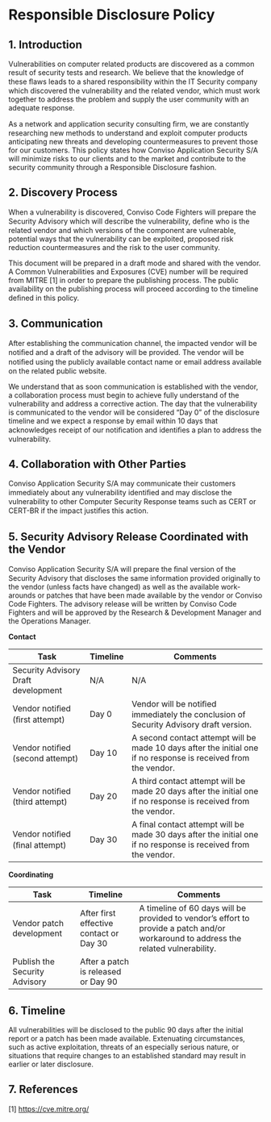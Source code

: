 # Responsible Disclosure Policy

## 1. Introduction

Vulnerabilities on computer related products are discovered as a common result of security tests and research. We believe that the knowledge of these ﬂaws leads to a shared responsibility within the IT Security company which discovered the vulnerability and the related vendor, which must work together to address the problem and supply the user community with an adequate response.

As a network and application security consulting ﬁrm, we are constantly researching new methods to understand and exploit computer products anticipating new threats and developing countermeasures to prevent those for our customers. This policy states how Conviso Application Security S/A will minimize risks to our clients and to the market and contribute to the security community through a Responsible Disclosure fashion.

## 2. Discovery Process

When a vulnerability is discovered, Conviso Code Fighters will prepare the Security Advisory which will describe the vulnerability, deﬁne who is the related vendor and which versions of the component are vulnerable, potential ways that the vulnerability can be exploited, proposed risk reduction countermeasures and the risk to the user community.

This document will be prepared in a draft mode and shared with the vendor. A Common Vulnerabilities and Exposures (CVE) number will be required from MITRE [1] in order to prepare the publishing process. The public availability on the publishing process will proceed according to the timeline deﬁned in this policy.

## 3. Communication

After establishing the communication channel, the impacted vendor will be notiﬁed and a draft of the advisory will be provided. The vendor will be notiﬁed using the publicly available contact name or email address available on the related public website.

We understand that as soon communication is established with the vendor, a collaboration process must begin to achieve fully understand of the vulnerability and address a corrective action. The day that the vulnerability is communicated to the vendor will be considered “Day 0” of the disclosure timeline and we expect a response by email within 10 days that acknowledges receipt of our notiﬁcation and identiﬁes a plan to address the vulnerability.

## 4. Collaboration with Other Parties

Conviso Application Security S/A may communicate their customers immediately about any vulnerability identiﬁed and may disclose the vulnerability to other Computer Security Response teams such as CERT or CERT-BR if the impact justiﬁes this action.

## 5. Security Advisory Release Coordinated with the Vendor

Conviso Application Security S/A will prepare the ﬁnal version of the Security Advisory that discloses the same information provided originally to the vendor (unless facts have changed) as well as the available work-arounds or patches that have been made available by the vendor or Conviso Code Fighters. The advisory release will be written by Conviso Code Fighters and will be approved by the Research & Development Manager and the Operations Manager.

**Contact**

| Task                                | Timeline | Comments                                                                                                        |
|-------------------------------------|----------|-----------------------------------------------------------------------------------------------------------------|
| Security Advisory Draft development | N/A      | N/A                                                                                                             |
| Vendor notiﬁed (ﬁrst attempt)       | Day 0    | Vendor will be notiﬁed immediately the conclusion of Security Advisory draft version.                           |
| Vendor notiﬁed (second attempt)     | Day 10   | A second contact attempt will be made 10 days after the initial one if no response is received from the vendor. |
| Vendor notiﬁed (third attempt)      | Day 20   | A third contact attempt will be made 20 days after the initial one if no response is received from the vendor.  |
| Vendor notiﬁed (ﬁnal attempt)       | Day 30   | A final contact attempt will be made 30 days after the initial one if no response is received from the vendor.  |

**Coordinating**

| Task                          | Timeline                                | Comments                                                                                                                             |
|-------------------------------|-----------------------------------------|--------------------------------------------------------------------------------------------------------------------------------------|
| Vendor patch development      | After first effective contact or Day 30 | A timeline of 60 days will be provided to vendor’s effort to provide a patch and/or workaround to address the related vulnerability. |
| Publish the Security Advisory | After a patch is released or Day 90     |

## 6. Timeline

All vulnerabilities will be disclosed to the public 90 days after the initial report or a patch has been made available. Extenuating circumstances, such as active exploitation, threats of an especially serious nature, or situations that require changes to an established standard may result in earlier or later disclosure.

## 7. References

[1] https://cve.mitre.org/

